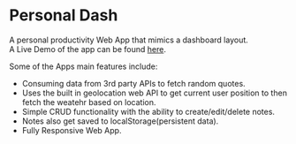 # Personal Dash

A personal productivity Web App that mimics a dashboard layout.<br />
A Live Demo of the app can be found [here](https://kenrickoliver.github.io/personaldash/).

Some of the Apps main features include:
- Consuming data from 3rd party APIs to fetch random quotes.
- Uses the built in geolocation web API to get current user position to then fetch the weatehr based on location.
- Simple CRUD functionality with the ability to create/edit/delete notes.
- Notes also get saved to localStorage(persistent data).
- Fully Responsive Web App.